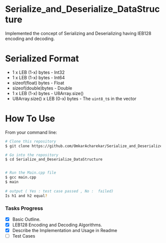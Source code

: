 # Serialize_and_Deserialize_DataStructure
Implemented  the concept of Serializing and Deserializing having IEB128 encoding and decoding.

# Serialized Format

  

* 1 x LEB (1-x) bytes        -        Int32
* 1 x LEB (1-x) bytes        -        Int64
* sizeof(float) bytes        -        Float
* sizeof(double)bytes        -        Double
* 1 x LEB (1-x) bytes        -        U8Array.size()
* U8Array.size() x LEB (0-x) bytes  - The `uint8_t`s in the vector


# How To Use 

From your command line:
```bash
# Clone this repository
$ git clone https://github.com/OmkarAcharekar/Serialize_and_Deserialize_DataStructure.git

# Go into the repository
$ cd Serialize_and_Deserialize_DataStructure


# Run the Main.cpp file
$ gcc main.cpp
$ main
   
# output ( Yes : test case passed , No :  failed) 
Is h1 and h2 equal?  

```



### Tasks Progress

- [x]  Basic Outline.
- [x] LEB128 Encoding and Decoding Algorithms.
- [x] Describe the Implementation and Usage in Readme
- [ ] Test Cases
